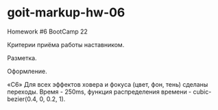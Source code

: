 # goit-markup-hw-06
Homework #6 BootCamp 22 

<!-- Создай репозиторий goit-markup-hw-06. -->
<!-- Склонируй созданный репозиторий и скопируй в него файлы предыдущей работы. -->
<!-- Добавь размерку и оформление форм для страниц макета домашнего задания #6: -->
<!-- Настрой GitHub Pages и добавь ссылку на живую страницу в шапку GitHub-репозитория. -->



Критерии приёма работы наставником.



<!-- Проект. -->

<!-- «A1» Все стили написаны в одном файле styles.css, который находится в папке css. -->

<!-- «A2» Исходный код отформатирован при помощи Prettier. -->

<!-- «A3» Все изображения и текстовый контент взяты из макета. -->

<!-- «A4» На всех HTML-страницах подключен нормализатор стилей modern-nomalize. -->

<!-- «A5» Код написан следуя руководству. -->



Разметка.

<!-- «B1» Выполнена HTML-разметка всех элементов макета. -->

<!-- «B2» Теги использованы согласно их семантического смысла. -->

<!-- «B3» Выполнена разметка формы подписки на рассылку и всех её элементов в футере. -->

<!-- «B4» Выполнена разметка формы заявки и всех её элементов в модальном окне. -->

<!-- «B5» У всех инпутов в формах задан атрибут name. -->

<!-- «B6» Значения атрибута name описательные, точно характеризующий для чего это поле формы. -->

<!-- «B7» У всех инпутов есть связанный элемент <label>. -->

<!-- «B8» Инпутам задан атрибут placeholder если для него в макете есть текст-подсказка. -->

<!-- «B9» Кнопкам «отправки» форм задан атрибут type="submit". -->

<!-- «B10» Все новые иконки из форм добавлены в SVG-спрайт icons.svg. -->




Оформление.


<!-- «C1» Выполнено оформление элементов формы подписки на рассылку в футере. -->

<!-- «C2» Выполнено оформление элементов формы заявки в модальном окне. -->

<!-- «C3» При получении инпутом фокуса, его рамка и иконка меняют цвет (как показано на макете). -->

<!-- «C4» Оригинальный чекбокс о принятии лицензионного соглашения в форме заявки скрыт. -->

<!-- «C5» Оформление «чекбокса» о принятии лицензионного соглашения сделано вручную, при помощи векторного изображения галочки из SVG-спрайта. -->

«C6» Для всех эффектов ховера и фокуса (цвет, фон, тень) сделаны переходы. Время - 250ms, функция распределения времени - cubic-bezier(0.4, 0, 0.2, 1).
